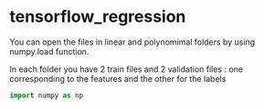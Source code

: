 # tensorflow_regression

You can open the files in linear and polynomimal folders by using numpy.load function.

In each folder you have 2 train files and 2 validation files : one corresponding to the features and the other for the labels 


```python
import numpy as np 
```
